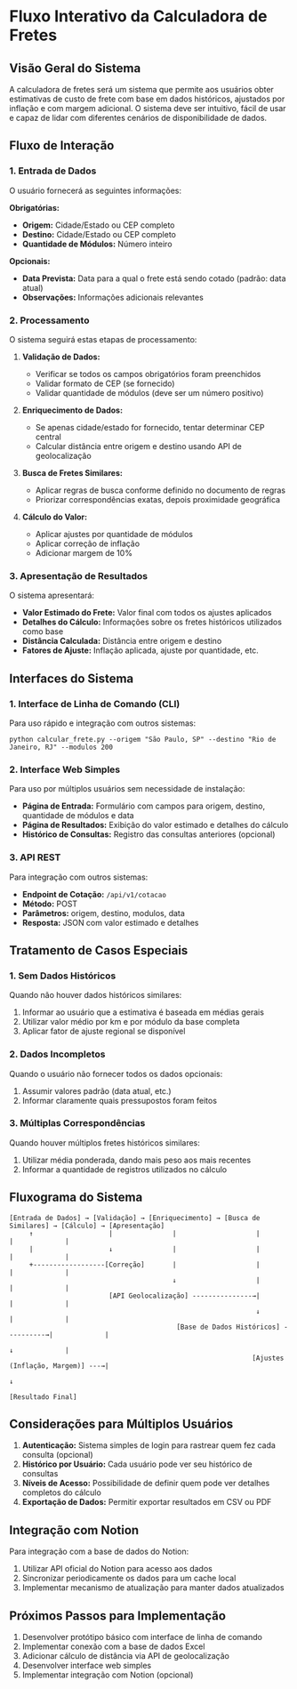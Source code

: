 # Fluxo Interativo da Calculadora de Fretes

## Visão Geral do Sistema
A calculadora de fretes será um sistema que permite aos usuários obter estimativas de custo de frete com base em dados históricos, ajustados por inflação e com margem adicional. O sistema deve ser intuitivo, fácil de usar e capaz de lidar com diferentes cenários de disponibilidade de dados.

## Fluxo de Interação

### 1. Entrada de Dados
O usuário fornecerá as seguintes informações:

**Obrigatórias:**
- **Origem:** Cidade/Estado ou CEP completo
- **Destino:** Cidade/Estado ou CEP completo
- **Quantidade de Módulos:** Número inteiro

**Opcionais:**
- **Data Prevista:** Data para a qual o frete está sendo cotado (padrão: data atual)
- **Observações:** Informações adicionais relevantes

### 2. Processamento
O sistema seguirá estas etapas de processamento:

1. **Validação de Dados:**
   - Verificar se todos os campos obrigatórios foram preenchidos
   - Validar formato de CEP (se fornecido)
   - Validar quantidade de módulos (deve ser um número positivo)

2. **Enriquecimento de Dados:**
   - Se apenas cidade/estado for fornecido, tentar determinar CEP central
   - Calcular distância entre origem e destino usando API de geolocalização

3. **Busca de Fretes Similares:**
   - Aplicar regras de busca conforme definido no documento de regras
   - Priorizar correspondências exatas, depois proximidade geográfica

4. **Cálculo do Valor:**
   - Aplicar ajustes por quantidade de módulos
   - Aplicar correção de inflação
   - Adicionar margem de 10%

### 3. Apresentação de Resultados
O sistema apresentará:

- **Valor Estimado do Frete:** Valor final com todos os ajustes aplicados
- **Detalhes do Cálculo:** Informações sobre os fretes históricos utilizados como base
- **Distância Calculada:** Distância entre origem e destino
- **Fatores de Ajuste:** Inflação aplicada, ajuste por quantidade, etc.

## Interfaces do Sistema

### 1. Interface de Linha de Comando (CLI)
Para uso rápido e integração com outros sistemas:

```
python calcular_frete.py --origem "São Paulo, SP" --destino "Rio de Janeiro, RJ" --modulos 200
```

### 2. Interface Web Simples
Para uso por múltiplos usuários sem necessidade de instalação:

- **Página de Entrada:** Formulário com campos para origem, destino, quantidade de módulos e data
- **Página de Resultados:** Exibição do valor estimado e detalhes do cálculo
- **Histórico de Consultas:** Registro das consultas anteriores (opcional)

### 3. API REST
Para integração com outros sistemas:

- **Endpoint de Cotação:** `/api/v1/cotacao`
- **Método:** POST
- **Parâmetros:** origem, destino, modulos, data
- **Resposta:** JSON com valor estimado e detalhes

## Tratamento de Casos Especiais

### 1. Sem Dados Históricos
Quando não houver dados históricos similares:

1. Informar ao usuário que a estimativa é baseada em médias gerais
2. Utilizar valor médio por km e por módulo da base completa
3. Aplicar fator de ajuste regional se disponível

### 2. Dados Incompletos
Quando o usuário não fornecer todos os dados opcionais:

1. Assumir valores padrão (data atual, etc.)
2. Informar claramente quais pressupostos foram feitos

### 3. Múltiplas Correspondências
Quando houver múltiplos fretes históricos similares:

1. Utilizar média ponderada, dando mais peso aos mais recentes
2. Informar a quantidade de registros utilizados no cálculo

## Fluxograma do Sistema

```
[Entrada de Dados] → [Validação] → [Enriquecimento] → [Busca de Similares] → [Cálculo] → [Apresentação]
     ↑                   |               |                    |                 |             |
     |                   ↓               |                    |                 |             |
     +------------------[Correção]       |                    |                 |             |
                                         ↓                    |                 |             |
                         [API Geolocalização] ---------------→|                 |             |
                                                              ↓                 |             |
                                          [Base de Dados Históricos] ----------→|             |
                                                                                ↓             |
                                                             [Ajustes (Inflação, Margem)] ---→|
                                                                                              ↓
                                                                                      [Resultado Final]
```

## Considerações para Múltiplos Usuários

1. **Autenticação:** Sistema simples de login para rastrear quem fez cada consulta (opcional)
2. **Histórico por Usuário:** Cada usuário pode ver seu histórico de consultas
3. **Níveis de Acesso:** Possibilidade de definir quem pode ver detalhes completos do cálculo
4. **Exportação de Dados:** Permitir exportar resultados em CSV ou PDF

## Integração com Notion

Para integração com a base de dados do Notion:

1. Utilizar API oficial do Notion para acesso aos dados
2. Sincronizar periodicamente os dados para um cache local
3. Implementar mecanismo de atualização para manter dados atualizados

## Próximos Passos para Implementação

1. Desenvolver protótipo básico com interface de linha de comando
2. Implementar conexão com a base de dados Excel
3. Adicionar cálculo de distância via API de geolocalização
4. Desenvolver interface web simples
5. Implementar integração com Notion (opcional)
